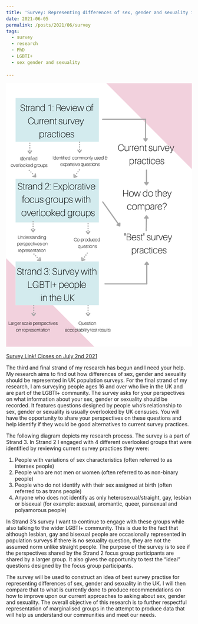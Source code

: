 ```yaml
---
title: 'Survey: Representing differences of sex, gender and sexuality in UK population surveys'
date: 2021-06-05
permalink: /posts/2021/06/survey
tags:
  - survey
  - research 
  - PhD
  - LGBTI+
  - sex gender and sexuality
  
---
```


![](/images/strands.png "An info graphic showing the three strands of this reserach, the strands are labeled: Strand 1: Review of current survey practices Strand 2: Explorative focus groups with overlooked groups Strand 3: Survey with LGBTI+ people in the UK")

[Survey Link! Closes on July 2nd 2021](https://glasgow-research.onlinesurveys.ac.uk/how-should-differences-of-sex-gender-and-sexuality-be-rep) 

The third and final strand of my research has begun and I need your help. My research aims to find out how differences of sex, gender and sexuality should be represented in UK population surveys. For the final strand of my research, I am surveying people ages 16 and over who live in the UK and are part of the LGBTI+ community. The survey asks for your perspectives on what information about your sex, gender or sexuality should be recorded. It features questions designed by people who’s relationship to sex, gender or sexuality is usually overlooked by UK censuses. You will have the opportunity to share your perspectives on these questions and help identify if they would be good alternatives to current survey practices. 

The following diagram depicts my research process. The survey is a part of Strand 3. In Strand 2 I engaged with 4 different overlooked groups that were identified by reviewing current survey practices they were:

1.  People with variations of sex characteristics (often referred to as intersex people)  
2.  People who are not men or women (often referred to as non-binary people)
3.  People who do not identify with their sex assigned at birth (often referred to as trans people)
4.  Anyone who does not identify as only heterosexual/straight, gay, lesbian or bisexual (for example: asexual, aromantic, queer, pansexual and polyamorous people) 

In Strand 3’s survey I want to continue to engage with these groups while also talking to the wider LGBTI+ community. This is due to the fact that although lesbian, gay and bisexual people are occasionally represented in population surveys if there is no sexuality question, they are not the assumed norm unlike straight people. The purpose of the survey is to see if the perspectives shared by the Strand 2 focus group participants are shared by a larger group. It also gives the opportunity to test the “ideal” questions designed by the focus group participants. 

The survey will be used to construct an idea of best survey practise for representing differences of sex, gender and sexuality in the UK. I will then compare that to what is currently done to produce recommendations on how to improve upon our current approaches to asking about sex, gender and sexuality. The overall objective of this research is to further respectful representation of marginalised groups in the attempt to produce data that will help us understand our communities and meet our needs. 
